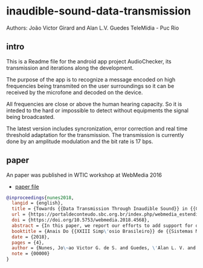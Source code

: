 # inaudible-sound-data-transmission

Authors: João Victor Girard and Alan L.V. Guedes
TeleMídia - Puc Rio

## intro
This is a Readme file for the android app project AudioChecker, its transmission and 
iterations along the development.

The purpose of the app is to recognize a message encoded on high frequencies being 
transmited on the user surroundings so it can be received by the microfone and decoded 
on the device.

All frequencies are close or above the human hearing capacity. So it is inteded to the
hard or impossible to detect without equipments the signal being broadcasted.

The latest version includes syncronization, error correction and real time threshold
adaptation for the transmission. The transmission is currently done by an amplitude 
modulation and the bit rate is 17 bps.


## paper

An paper was published in WTIC workshop at WebMedia 2016

- [paper file](http://www.lbd.dcc.ufmg.br/colecoes/wsotwebmedia/2016/003.pdf)

```bibtex
@inproceedings{nunes2018,
  langid = {english},
  title = {Towards {{Data Transmission Through Inaudible Sound}} in {{Ginga}}-{{NCL}}},
  url = {https://portaldeconteudo.sbc.org.br/index.php/webmedia_estendido/article/download/4059/3999},
  doi = {https://doi.org/10.5753/webmedia.2018.4568},
  abstract = {In this paper, we report our efforts to add support for data transmission through inaudible sound to the Ginga-NCL Digital TV middleware. We present an algorithm for encoding a bitstream in an inaudible audio signal, and to do so reliably on consumergrade hardware. We also discuss two attempts to implement this algorithm in NCL, the language in which Ginga-NCL applications are written. The first attempt was to transmit prerecorded inaudible audio signals in a Ginga-NCL-compatible set-top-box. And the second attempt was to use NCLua to generate at runtime the inaudible audio signal. For the second attempt we extended NCL with a novel media object type, called SigGen, which can be used to generate arbitrary audio signals. In the paper, we describe in detail the implementation of SigGen and the result of these attempts.},
  booktitle = {Anais Do {{XXIII Simp\'osio Brasileiro}} de {{Sistemas Multim\'idia}} e {{Web}}: {{Workshops}} e {{P\^osteres}}},
  date = {2018},
  pages = {4},
  author = {Nunes, Jo\~ao Victor G. de S. and Guedes, \'Alan L. V. and Lima, Guilherme F. and Colcher, S\'ergio},
  note = {00000}
}
```
